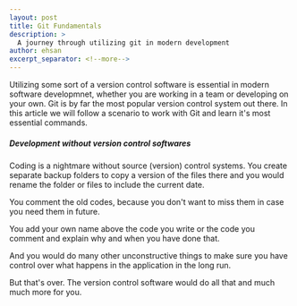 ```yaml
---
layout: post
title: Git Fundamentals
description: >
  A journey through utilizing git in modern development
author: ehsan
excerpt_separator: <!--more-->
---
```


Utilizing some sort of a version control software is essential in modern software developmnet, whether you are working in a team or developing on your own. Git is by far the most popular version control system out there.
In this article we will follow a scenario to work with Git and learn it's most essential commands.
<br />
<!--more-->

##### Development without version control softwares
Coding is a nightmare without source (version) control systems. You create separate backup folders to copy a version of the files there and you would rename the folder or files to include the current date.

You comment the old codes, because you don't want to miss them in case you need them in future.

You add your own name above the code you write or the code you comment and explain why and when you have done that.

And you would do many other unconstructive things to make sure you have control over what happens in the application in the long run.

But that's over. The version control software would do all that and much much more for you.
